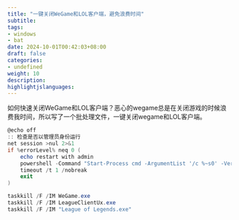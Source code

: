 ```yaml
---
title: "一键关闭WeGame和LOL客户端，避免浪费时间"
subtitle:
tags: 
- windows
- bat
date: 2024-10-01T00:42:03+08:00
draft: false
categories: 
- undefined
weight: 10
description:
highlightjslanguages:
---
```


如何快速关闭WeGame和LOL客户端？恶心的wegame总是在关闭游戏的时候浪费我时间，所以写了一个批处理文件，一键关闭wegame和LOL客户端。

<!--more-->

```ps1
@echo off
:: 检查是否以管理员身份运行
net session >nul 2>&1
if %errorLevel% neq 0 (
    echo restart with admin    
    powershell -Command "Start-Process cmd -ArgumentList '/c %~s0' -Verb RunAs"
    timeout /t 1 /nobreak
    exit
)

taskkill /F /IM WeGame.exe
taskkill /F /IM LeagueClientUx.exe
taskkill /F /IM "League of Legends.exe"
```